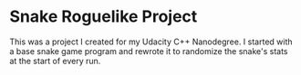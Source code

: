# Snake Roguelike Project

  This was a project I created for my Udacity C++ Nanodegree. I started with a base snake game program and rewrote it to randomize the snake's stats at the start of every run. 
